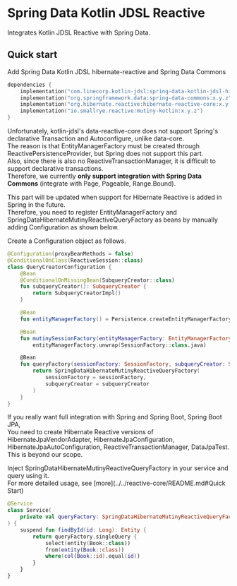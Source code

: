 # Spring Data Kotlin JDSL Reactive

Integrates Kotlin JDSL Reactive with Spring Data.

## Quick start

Add Spring Data Kotlin JDSL hibernate-reactive and Spring Data Commons

```kotlin
dependencies {
    implementation("com.linecorp.kotlin-jdsl:spring-data-kotlin-jdsl-hibernate-reactive:x.y.z")
    implementation("org.springframework.data:spring-data-commons:x.y.z")
    implementation("org.hibernate.reactive:hibernate-reactive-core:x.y.z")
    implementation("io.smallrye.reactive:mutiny-kotlin:x.y.z")
}
```
Unfortunately, kotlin-jdsl's data-reactive-core does not support Spring's declarative Transaction and Autoconfigure, unlike data-core.  
The reason is that EntityManagerFactory must be created through ReactivePersistenceProvider, but Spring does not support this part.  
Also, since there is also no ReactiveTransactionManager, it is difficult to support declarative transactions.  
Therefore, we currently **only support integration with Spring Data Commons** (integrate with Page, Pageable, Range.Bound).

This part will be updated when support for Hibernate Reactive is added in Spring in the future.  
Therefore, you need to register EntityManagerFactory and SpringDataHibernateMutinyReactiveQueryFactory as beans by manually adding Configuration as shown below.

Create a Configuration object as follows.

```kotlin
@Configuration(proxyBeanMethods = false)
@ConditionalOnClass(ReactiveSession::class)
class QueryCreatorConfiguration {
    @Bean
    @ConditionalOnMissingBean(SubqueryCreator::class)
    fun subqueryCreator(): SubqueryCreator {
        return SubqueryCreatorImpl()
    }

    @Bean
    fun entityManagerFactory() = Persistence.createEntityManagerFactory("persistenceUnitName")

    @Bean
    fun mutinySessionFactory(entityManagerFactory: EntityManagerFactory) =
        entityManagerFactory.unwrap(SessionFactory::class.java)

    @Bean
    fun queryFactory(sessionFactory: SessionFactory, subqueryCreator: SubqueryCreator): SpringDataHibernateMutinyReactiveQueryFactory {
        return SpringDataHibernateMutinyReactiveQueryFactory(
            sessionFactory = sessionFactory,
            subqueryCreator = subqueryCreator
        )
    }
}
```

If you really want full integration with Spring and Spring Boot, Spring Boot JPA,  
You need to create Hibernate Reactive versions of HibernateJpaVendorAdapter, HibernateJpaConfiguration, HibernateJpaAutoConfiguration, ReactiveTransactionManager, DataJpaTest.  
This is beyond our scope.

Inject SpringDataHibernateMutinyReactiveQueryFactory in your service and query using it.  
For more detailed usage, see [more](../../reactive-core/README.md#Quick Start)

```kotlin
@Service
class Service(
    private val queryFactory: SpringDataHibernateMutinyReactiveQueryFactory,
) {
    suspend fun findById(id: Long): Entity {
        return queryFactory.singleQuery {
            select(entity(Book::class))
            from(entity(Book::class))
            where(col(Book::id).equal(id))
        }
    }
}
```
```